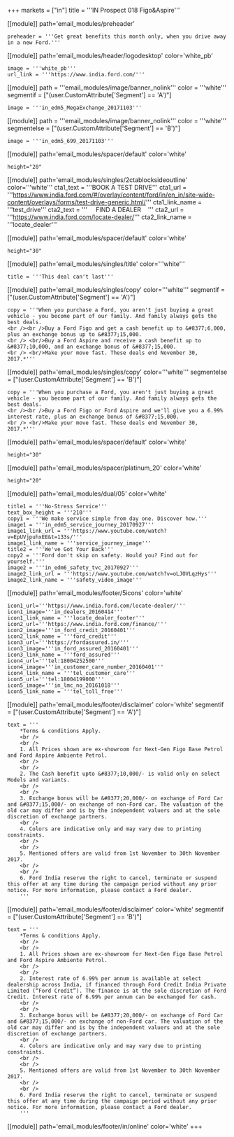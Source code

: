 
+++
markets = ["in"]
title = '''IN Prospect 018 Figo&Aspire'''

[[module]]
path='email_modules/preheader'


	preheader = '''Get great benefits this month only, when you drive away in a new Ford.'''

[[module]]
path='email_modules/header/logodesktop'
color='white_pb'

	image = '''white_pb'''
	url_link = '''https://www.india.ford.com/'''

[[module]]
path = '''email_modules/image/banner_nolink'''
color = '''white'''
segmentif = ["(user.CustomAttribute['Segment'] == 'A')"]

	image = '''in_edm5_MegaExchange_20171103'''

[[module]]
path = '''email_modules/image/banner_nolink'''
color = '''white'''
segmentelse = ["(user.CustomAttribute['Segment'] == 'B')"]

	image = '''in_edm5_699_20171103'''

[[module]]
path='email_modules/spacer/default'
color='white'

	height="20"    
    
[[module]]
path='email_modules/singles/2ctablocksideoutline'
color='''white'''
	cta1_text = '''BOOK A TEST DRIVE'''
	cta1_url = '''https://www.india.ford.com/#/overlay/content/ford/in/en_in/site-wide-content/overlays/forms/test-drive-generic.html/'''
	cta1_link_name = '''test_drive'''
    cta2_text = '''&nbsp;&nbsp;&nbsp;&nbsp;&nbsp;FIND A DEALER&nbsp;&nbsp;&nbsp;&nbsp;'''
	cta2_url = '''https://www.india.ford.com/locate-dealer/'''
	cta2_link_name = '''locate_dealer'''

[[module]]
path='email_modules/spacer/default'
color='white'

	height="30"
    
    
[[module]]
path='email_modules/singles/title'
color='''white'''

	title = '''This deal can't last'''   
    
[[module]]
path='email_modules/singles/copy'
color='''white'''
segmentif = ["(user.CustomAttribute['Segment'] == 'A')"]

	copy = '''When you purchase a Ford, you aren't just buying a great vehicle - you become part of our family. And family always gets the best deals.
    <br /><br />Buy a Ford Figo and get a cash benefit up to &#8377;6,000, plus an exchange bonus up to &#8377;15,000.
    <br /> <br/>Buy a Ford Aspire and receive a cash benefit up to &#8377;10,000, and an exchange bonus of &#8377;15,000.
    <br /> <br/>Make your move fast. These deals end November 30, 2017.*'''

[[module]]
path='email_modules/singles/copy'
color='''white'''
segmentelse = ["(user.CustomAttribute['Segment'] == 'B')"]

	copy = '''When you purchase a Ford, you aren't just buying a great vehicle - you become part of our family. And family always gets the best deals.
    <br /><br />Buy a Ford Figo or Ford Aspire and we'll give you a 6.99% interest rate, plus an exchange bonus of &#8377;15,000.
    <br /> <br/>Make your move fast. These deals end November 30, 2017.*'''

[[module]]
path='email_modules/spacer/default'
color='white'

	height="30"

[[module]]
path='email_modules/spacer/platinum_20'
color='white'

	height="20"

[[module]]
path='email_modules/dual/05'
color='white'

	title1 = '''No-Stress Service'''
	text_box_height = '''210'''
	copy1 = '''We make service simple from day one. Discover how.'''
	image1 = '''in_edm5_service_journey_20170927'''
	image1_link_url = '''https://www.youtube.com/watch?v=EpUVjpuhxEE&t=133s/'''
	image1_link_name = '''service_journey_image'''
	title2 = '''We've Got Your Back'''
	copy2 = '''Ford don't skip on safety. Would you? Find out for yourself.'''
	image2 = '''in_edm6_safety_tvc_20170927'''
	image2_link_url = '''https://www.youtube.com/watch?v=oLJOVLqzHys'''
	image2_link_name = '''safety_video_image'''

[[module]]
path='email_modules/footer/5icons'
color='white'

	icon1_url='''https://www.india.ford.com/locate-dealer/'''
	icon1_image='''in_dealers_20160414'''
	icon1_link_name = '''locate_dealer_footer'''
	icon2_url='''https://www.india.ford.com/finance/'''
	icon2_image='''in_ford_credit_20160401'''
	icon2_link_name = '''ford_credit'''
	icon3_url='''https://fordassured.in/'''
	icon3_image='''in_ford_assured_20160401'''
	icon3_link_name = '''ford_assured'''
	icon4_url='''tel:18004252500'''
	icon4_image='''in_customer_care_number_20160401'''
	icon4_link_name = '''tel_customer_care'''
	icon5_url='''tel:18004199000'''
	icon5_image='''in_lmc_no_20161018'''
	icon5_link_name = '''tel_toll_free'''

[[module]]
path='email_modules/footer/disclaimer'
color='white'
segmentif = ["(user.CustomAttribute['Segment'] == 'A')"]

	text = '''
		*Terms & conditions Apply.
        <br />
        <br />
        1. All Prices shown are ex-showroom for Next-Gen Figo Base Petrol and Ford Aspire Ambiente Petrol.
        <br />
        <br />
        2. The Cash benefit upto &#8377;10,000/- is valid only on select Models and variants.
        <br />
        <br />
        3. Exchange bonus will be &#8377;20,000/- on exchange of Ford Car and &#8377;15,000/- on exchange of non-Ford car. The valuation of the old car may differ and is by the independent valuers and at the sole discretion of exchange partners.
        <br />
        4. Colors are indicative only and may vary due to printing constraints.
        <br />
        <br />
        5. Mentioned offers are valid from 1st November to 30th November 2017.
        <br />
        <br />
        6. Ford India reserve the right to cancel, terminate or suspend this offer at any time during the campaign period without any prior notice. For more information, please contact a Ford dealer.
        '''

[[module]]
path='email_modules/footer/disclaimer'
color='white'
segmentif = ["(user.CustomAttribute['Segment'] == 'B')"]

	text = '''
		*Terms & conditions Apply.
        <br />
        <br />
        1. All Prices shown are ex-showroom for Next-Gen Figo Base Petrol and Ford Aspire Ambiente Petrol.
        <br />
        <br />
        2. Interest rate of 6.99% per annum is available at select dealership across India, if financed through Ford Credit India Private Limited (“Ford Credit”). The finance is at the sole discretion of Ford Credit. Interest rate of 6.99% per annum can be exchanged for cash.
        <br />
        <br />
        3. Exchange bonus will be &#8377;20,000/- on exchange of Ford Car and &#8377;15,000/- on exchange of non-Ford car. The valuation of the old car may differ and is by the independent valuers and at the sole discretion of exchange partners.
        <br />
        4. Colors are indicative only and may vary due to printing constraints.
        <br />
        <br />
        5. Mentioned offers are valid from 1st November to 30th November 2017.
        <br />
        <br />
        6. Ford India reserve the right to cancel, terminate or suspend this offer at any time during the campaign period without any prior notice. For more information, please contact a Ford dealer.
        '''

[[module]]
path='email_modules/footer/in/online'
color='white'
+++